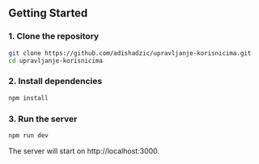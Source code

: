 ## Getting Started

### 1. Clone the repository

```bash
git clone https://github.com/adishadzic/upravljanje-korisnicima.git
cd upravljanje-korisnicima
```

### 2. Install dependencies

```bash
npm install
```

### 3. Run the server

```bash
npm run dev
```


The server will start on http://localhost:3000.
